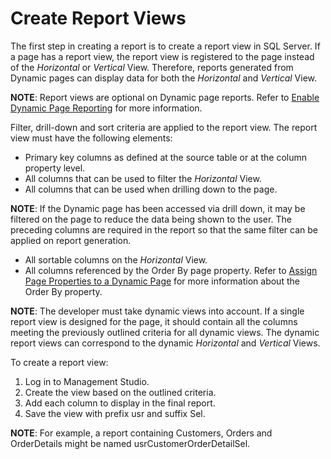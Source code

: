 # Create Report Views

The first step in creating a report is to create a report view in SQL
Server. If a page has a report view, the report view is registered to
the page instead of the *Horizontal* or *Vertical* View. Therefore,
reports generated from Dynamic pages can display data for both the
*Horizontal* and *Vertical* View.

**NOTE**: Report views are optional on Dynamic page reports. Refer to
[Enable Dynamic Page Reporting](Enable%20Dynamic%20Page%20Reporting.htm)
for more information.

Filter, drill-down and sort criteria are applied to the report view. The
report view must have the following elements:

  - Primary key columns as defined at the source table or at the column
    property level.
  - All columns that can be used to filter the *Horizontal* View.
  - All columns that can be used when drilling down to the page.

**NOTE**: If the Dynamic page has been accessed via drill down, it may
be filtered on the page to reduce the data being shown to the user. The
preceding columns are required in the report so that the same filter can
be applied on report generation.

  - All sortable columns on the *Horizontal* View.
  - All columns referenced by the Order By page property. Refer to
    [Assign Page Properties to a Dynamic
    Page](Assign_Page_Properties.htm) for more information about the
    Order By property.

**NOTE**: The developer must take dynamic views into account. If a
single report view is designed for the page, it should contain all the
columns meeting the previously outlined criteria for all dynamic views.
The dynamic report views can correspond to the dynamic *Horizontal* and
*Vertical* Views.

To create a report view:

1.  Log in to Management Studio.
2.  Create the view based on the outlined criteria.
3.  Add each column to display in the final report.
4.  Save the view with prefix usr and suffix Sel.

**NOTE**: For example, a report containing Customers, Orders and
OrderDetails might be named usrCustomerOrderDetailSel.
